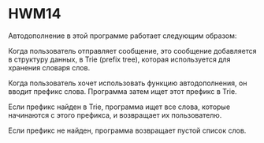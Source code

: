 # HWM14
Автодополнение в этой программе работает следующим образом:

Когда пользователь отправляет сообщение, это сообщение добавляется в структуру данных, в Trie (prefix tree), которая используется для хранения словаря слов.

Когда пользователь хочет использовать функцию автодополнения, он вводит префикс слова. Программа затем ищет этот префикс в Trie.

Если префикс найден в Trie, программа ищет все слова, которые начинаются с этого префикса, и возвращает их пользователю.

Если префикс не найден, программа возвращает пустой список слов.
